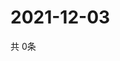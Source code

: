 # 2021-12-03
  共 0条

  <!-- BEGIN -->
  <!-- 最后更新时间Fri Dec 03 2021 13:13:18 GMT+0000 (Coordinated Universal Time) -->
  
  <!-- END -->
  
  
